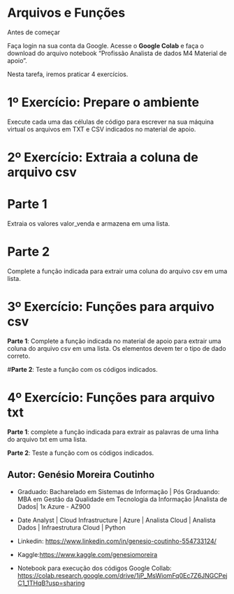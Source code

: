 # Arquivos e Funções
Antes de começar

Faça login na sua conta da Google. Acesse o **Google Colab** e faça o download do arquivo notebook “Profissão Analista de dados M4 Material de apoio”. 

Nesta tarefa, iremos praticar 4 exercícios. 

# 1º Exercício: Prepare o ambiente

Execute cada uma das células de código para escrever na sua máquina virtual os arquivos em TXT e CSV indicados no material de apoio.

# 2º Exercício: Extraia a coluna de arquivo csv

# Parte 1

Extraia os valores valor_venda e armazena em uma lista.

# Parte 2

Complete a função indicada para extrair uma coluna do arquivo csv em uma lista.

# 3º Exercício: Funções para arquivo csv

**Parte 1**: Complete a função indicada no material de apoio para extrair uma coluna do arquivo csv em uma lista. Os elementos devem ter o tipo de dado correto.

#**Parte 2**: Teste a função com os códigos indicados.

# 4º Exercício: Funções para arquivo txt

**Parte 1**: complete a função indicada para extrair as palavras de uma linha do arquivo txt em uma lista.

**Parte 2**: Teste a função com os códigos indicados.

## Autor: Genésio Moreira Coutinho 
- Graduado: Bacharelado em Sistemas de Informação | Pós Graduando:  MBA em Gestão da Qualidade em Tecnologia da Informação |Analista de Dados| 1x Azure - AZ900
- Date Analyst | Cloud Infrastructure | Azure | Analista Cloud | Analista Dados | Infraestrutura Cloud | Python
- Linkedin: https://www.linkedin.com/in/genesio-coutinho-554733124/
- Kaggle:https://www.kaggle.com/genesiomoreira

- Notebook para execução dos códigos Google Collab: https://colab.research.google.com/drive/1jP_MsWiomFq0Ec7Z6JNGCPejC1_1THqB?usp=sharing
